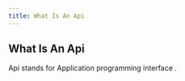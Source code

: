 ```yaml
---
title: What Is An Api
---
```


## What Is An Api

Api stands for Application programming interface . 

